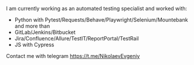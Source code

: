﻿I am currently working as an automated testing specialist and worked with:
 - Python with Pytest/Requests/Behave/Playwright/Selenium/Mountebank and more than
 - GitLab/Jenkins/Bitbucket
 - Jira/Confluence/Allure/TestIT/ReportPortal/TestRail
 - JS with Cypress

 Contact me with telegram https://t.me/NikolaevEvgeniy
